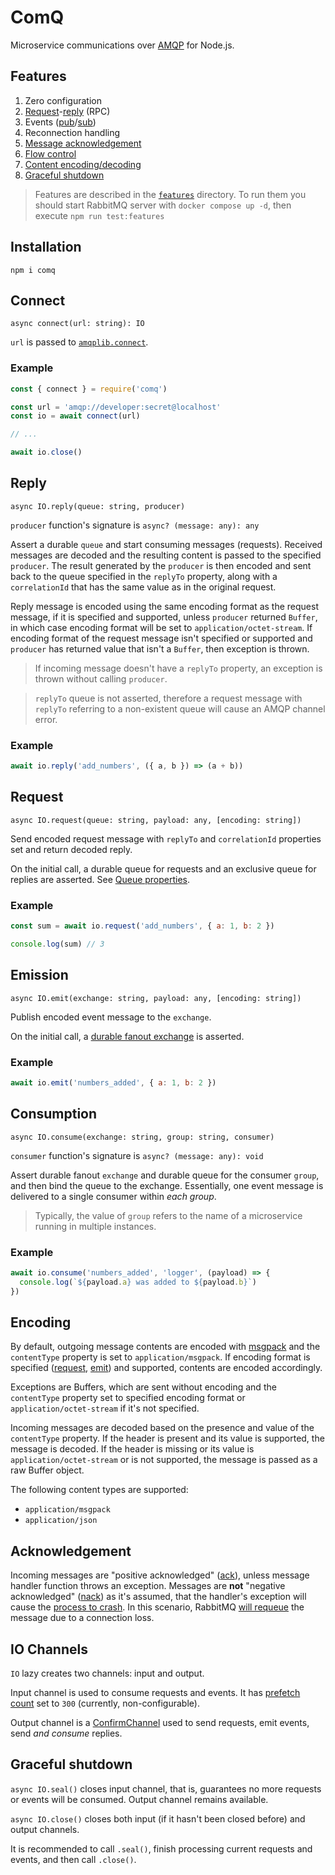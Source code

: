 # ComQ

Microservice communications over [AMQP](https://github.com/amqp-node/amqplib) for
Node.js.

## Features

1. Zero configuration
2. [Request](#request)-[reply](#reply) (RPC)
3. Events ([pub](#emission)/[sub](#consumption))
4. Reconnection handling
5. [Message acknowledgement](#acknowledgement)
6. [Flow control](#io-channels)
7. [Content encoding/decoding](#encoding)
8. [Graceful shutdown](#graceful-shutdown)

> Features are described in the [`features`](features) directory. To run them you should start
> RabbitMQ server with `docker compose up -d`, then execute `npm run test:features`

## Installation

`npm i comq`

## Connect

`async connect(url: string): IO`

`url` is passed
to [`amqplib.connect`](https://amqp-node.github.io/amqplib/channel_api.html#connect).

### Example

```javascript
const { connect } = require('comq')

const url = 'amqp://developer:secret@localhost'
const io = await connect(url)

// ...

await io.close()
```

## Reply

`async IO.reply(queue: string, producer)`

`producer` function's signature is `async? (message: any): any`

Assert a durable `queue` and start consuming messages (requests). Received messages are decoded and
the resulting content is passed to the specified `producer`. The result generated by the `producer`
is then encoded and sent back to the queue specified in the `replyTo` property, along with
a `correlationId` that has the same value as in the original request.

Reply message is encoded using the same encoding format as the request message, if it is specified
and supported, unless `producer` returned `Buffer`, in which case encoding format will be set
to `application/octet-stream`. If encoding format of the request message isn't specified or
supported and `producer` has returned value that isn't a `Buffer`, then exception is thrown.

> If incoming message doesn't have a `replyTo` property, an exception is thrown without
> calling `producer`.

> `replyTo` queue is not asserted, therefore a request message with `replyTo` referring to a
> non-existent queue will cause an AMQP channel error.

### Example

```javascript
await io.reply('add_numbers', ({ a, b }) => (a + b))
```

## Request

`async IO.request(queue: string, payload: any, [encoding: string])`

Send encoded request message with `replyTo` and `correlationId` properties set and
return decoded reply.

On the initial call, a durable queue for requests and an exclusive queue for replies are asserted.
See [Queue properties](https://www.rabbitmq.com/queues.html#properties).

### Example

```javascript
const sum = await io.request('add_numbers', { a: 1, b: 2 })

console.log(sum) // 3
```

## Emission

`async IO.emit(exchange: string, payload: any, [encoding: string])`

Publish encoded event message to the `exchange`.

On the initial call,
a [durable fanout exchange](https://www.rabbitmq.com/tutorials/amqp-concepts.html#exchanges) is
asserted.

### Example

```javascript
await io.emit('numbers_added', { a: 1, b: 2 })
```

## Consumption

`async IO.consume(exchange: string, group: string, consumer)`

`consumer` function's signature is `async? (message: any): void`

Assert durable fanout `exchange` and durable queue for the consumer `group`, and then bind the queue
to the exchange. Essentially, one event message is delivered to a single consumer within *each
group*.

> Typically, the value of `group` refers to the name of a microservice running in multiple
> instances.

### Example

```javascript
await io.consume('numbers_added', 'logger', (payload) => {
  console.log(`${payload.a} was added to ${payload.b}`)
})
```

## Encoding

By default, outgoing message contents are encoded with [msgpack](https://msgpack.org) and
the `contentType` property is set to `application/msgpack`. If encoding format is
specified ([request](#request), [emit](#emission)) and supported, contents are encoded accordingly.

Exceptions are Buffers, which are sent without encoding and the `contentType` property set
to specified encoding format or `application/octet-stream` if it's not specified.

Incoming messages are decoded based on the presence and value of the `contentType` property. If the
header is present and its value is supported, the message is decoded. If the header is missing or
its value is `application/octet-stream` or is not supported, the message is passed as a raw Buffer
object.

The following content types are supported:

- `application/msgpack`
- `application/json`

## Acknowledgement

Incoming messages are "positive
acknowledged" ([ack](https://amqp-node.github.io/amqplib/channel_api.html#channel_ack)), unless
message handler function throws an exception. Messages are **not** "negative
acknowledged" ([nack](https://amqp-node.github.io/amqplib/channel_api.html#channel_nack)) as it's
assumed, that the handler's exception will cause
the [process to crash](https://www.reactivedesignpatterns.com/patterns/let-it-crash.html). In this
scenario, RabbitMQ [will requeue](https://www.rabbitmq.com/confirms.html#automatic-requeueing) the
message due to a connection loss.

## IO Channels

`IO` lazy creates two channels: input and output.

Input channel is used to consume requests and events. It
has [prefetch count](https://www.rabbitmq.com/confirms.html#channel-qos-prefetch) set to `300`
(currently, non-configurable).

Output channel is
a [ConfirmChannel](https://amqp-node.github.io/amqplib/channel_api.html#confirmchannel) used to send
requests, emit events, send *and consume* replies.

## Graceful shutdown

`async IO.seal()` closes input channel, that is, guarantees no more requests or events will be
consumed. Output channel remains available.

`async IO.close()` closes both input (if it hasn't been closed before) and output channels.

It is recommended to call `.seal()`, finish processing current requests and events, and then
call `.close()`.
